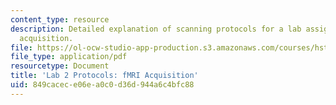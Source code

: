 ```yaml
---
content_type: resource
description: Detailed explanation of scanning protocols for a lab assignment on fMRI
  acquisition.
file: https://ol-ocw-studio-app-production.s3.amazonaws.com/courses/hst-583-functional-magnetic-resonance-imaging-data-acquisition-and-analysis-fall-2008/849cacece06ea0c0d36d944a6c4bfc88_lab2_protocols.pdf
file_type: application/pdf
resourcetype: Document
title: 'Lab 2 Protocols: fMRI Acquisition'
uid: 849cacec-e06e-a0c0-d36d-944a6c4bfc88
---
```

